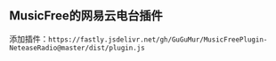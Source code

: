 ## MusicFree的网易云电台插件

添加插件：`https://fastly.jsdelivr.net/gh/GuGuMur/MusicFreePlugin-NeteaseRadio@master/dist/plugin.js`